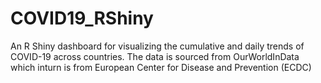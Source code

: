 # COVID19_RShiny
An  R Shiny dashboard for visualizing the cumulative and daily trends of COVID-19 across countries. The data is sourced from OurWorldInData which inturn is from European Center for Disease and Prevention (ECDC)
